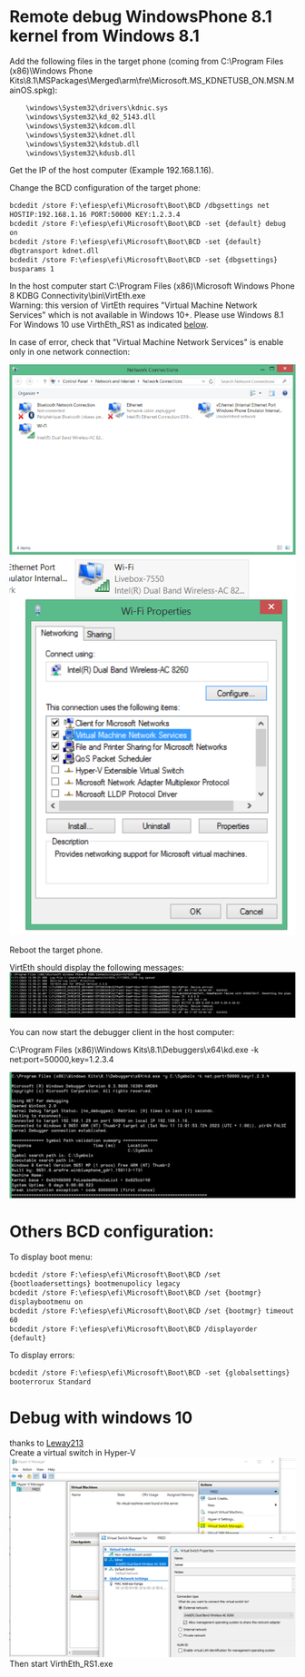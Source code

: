 # Remote debug WindowsPhone 8.1 kernel from Windows 8.1

Add the following files in the target phone (coming from C:\Program Files (x86)\Windows Phone Kits\8.1\MSPackages\Merged\arm\fre\Microsoft.MS_KDNETUSB_ON.MSN.MainOS.spkg):
```
	\windows\System32\drivers\kdnic.sys
	\windows\System32\kd_02_5143.dll
	\windows\System32\kdcom.dll
	\windows\System32\kdnet.dll
	\windows\System32\kdstub.dll
	\windows\System32\kdusb.dll
```

Get the IP of the host computer (Example 192.168.1.16).

Change the BCD configuration of the target phone:
```
bcdedit /store F:\efiesp\efi\Microsoft\Boot\BCD /dbgsettings net HOSTIP:192.168.1.16 PORT:50000 KEY:1.2.3.4
bcdedit /store F:\efiesp\efi\Microsoft\Boot\BCD -set {default} debug on
bcdedit /store F:\efiesp\efi\Microsoft\Boot\BCD -set {default} dbgtransport kdnet.dll
bcdedit /store F:\efiesp\efi\Microsoft\Boot\BCD -set {dbgsettings} busparams 1
```

In the host computer start C:\Program Files (x86)\Microsoft Windows Phone 8 KDBG Connectivity\bin\VirtEth.exe  
Warning: this version of VirtEth requires "Virtual Machine Network Services" which is not available in Windows 10+. Please use Windows 8.1  
For Windows 10 use VirthEth_RS1 as indicated [below](#Debug-with-windows-10).

In case of error, check that "Virtual Machine Network Services" is enable only in one network connection:

![Network](network.png)
![Network2](network2.png)

Reboot the target phone.

VirtEth should display the following messages:
![virteth](virteth.jpg)

You can now start the debugger client in the host computer:

C:\Program Files (x86)\Windows Kits\8.1\Debuggers\x64\kd.exe -k net:port=50000,key=1.2.3.4

![kd](kd.jpg)


# Others BCD configuration:

To display boot menu:
```
bcdedit /store F:\efiesp\efi\Microsoft\Boot\BCD /set {bootloadersettings} bootmenupolicy legacy
bcdedit /store F:\efiesp\efi\Microsoft\Boot\BCD /set {bootmgr} displaybootmenu on
bcdedit /store F:\efiesp\efi\Microsoft\Boot\BCD /set {bootmgr} timeout 60
bcdedit /store F:\efiesp\efi\Microsoft\Boot\BCD /displayorder {default}
```

To display errors:
```
bcdedit /store F:\efiesp\efi\Microsoft\Boot\BCD -set {globalsettings} booterrorux Standard
```

# Debug with windows 10
thanks to [Leway213](https://github.com/Leeway213/BSP-aw1689/blob/master/doc/Dev%20Guide.md)   
Create a virtual switch in Hyper-V  
![vitualSwitch](HyperV.png)
Then start VirthEth_RS1.exe

